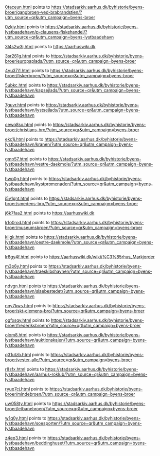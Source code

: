 [0taceun.html](https://stadsarkiv.aarhus.dk/byhistorie/byens-broer/gangbroen-ved-brabrandstien/?utm_source=qr&utm_campaign=byens-broer) points to https://stadsarkiv.aarhus.dk/byhistorie/byens-broer/gangbroen-ved-brabrandstien/?utm_source=qr&utm_campaign=byens-broer

[0zkjy.html](https://stadsarkiv.aarhus.dk/byhistorie/byens-lystbaadehavn/p-clausens-fiskehandel/?utm_source=qr&utm_campaign=byens-lystbaadehavn) points to https://stadsarkiv.aarhus.dk/byhistorie/byens-lystbaadehavn/p-clausens-fiskehandel/?utm_source=qr&utm_campaign=byens-lystbaadehavn

[3l4s2w3j.html](https://aarhuswiki.dk) points to https://aarhuswiki.dk

[3sr261g.html](https://stadsarkiv.aarhus.dk/byhistorie/byens-broer/europaplads/?utm_source=qr&utm_campaign=byens-broer) points to https://stadsarkiv.aarhus.dk/byhistorie/byens-broer/europaplads/?utm_source=qr&utm_campaign=byens-broer

[4yu37i1.html](https://stadsarkiv.aarhus.dk/byhistorie/byens-broer/fiskerbroen/?utm_source=qr&utm_campaign=byens-broer) points to https://stadsarkiv.aarhus.dk/byhistorie/byens-broer/fiskerbroen/?utm_source=qr&utm_campaign=byens-broer

[5ubkc.html](https://stadsarkiv.aarhus.dk/byhistorie/byens-lystbaadehavn/kapsejlads/?utm_source=qr&utm_campaign=byens-lystbaadehavn) points to https://stadsarkiv.aarhus.dk/byhistorie/byens-lystbaadehavn/kapsejlads/?utm_source=qr&utm_campaign=byens-lystbaadehavn

[7guvr.html](https://stadsarkiv.aarhus.dk/byhistorie/byens-lystbaadehavn/lystsejlads/?utm_source=qr&utm_campaign=byens-lystbaadehavn) points to https://stadsarkiv.aarhus.dk/byhistorie/byens-lystbaadehavn/lystsejlads/?utm_source=qr&utm_campaign=byens-lystbaadehavn

[cewq8sx.html](https://stadsarkiv.aarhus.dk/byhistorie/byens-broer/christians-bro/?utm_source=qr&utm_campaign=byens-broer) points to https://stadsarkiv.aarhus.dk/byhistorie/byens-broer/christians-bro/?utm_source=qr&utm_campaign=byens-broer

[ekc1j.html](https://stadsarkiv.aarhus.dk/byhistorie/byens-lystbaadehavn/kranen/?utm_source=qr&utm_campaign=byens-lystbaadehavn) points to https://stadsarkiv.aarhus.dk/byhistorie/byens-lystbaadehavn/kranen/?utm_source=qr&utm_campaign=byens-lystbaadehavn

[gmp57.html](https://stadsarkiv.aarhus.dk/byhistorie/byens-lystbaadehavn/vestre-daekmole/?utm_source=qr&utm_campaign=byens-lystbaadehavn) points to https://stadsarkiv.aarhus.dk/byhistorie/byens-lystbaadehavn/vestre-daekmole/?utm_source=qr&utm_campaign=byens-lystbaadehavn

[hwp0g.html](https://stadsarkiv.aarhus.dk/byhistorie/byens-lystbaadehavn/kystpromenaden/?utm_source=qr&utm_campaign=byens-lystbaadehavn) points to https://stadsarkiv.aarhus.dk/byhistorie/byens-lystbaadehavn/kystpromenaden/?utm_source=qr&utm_campaign=byens-lystbaadehavn

[j5y1gnt.html](https://stadsarkiv.aarhus.dk/byhistorie/byens-broer/smedens-bro/?utm_source=qr&utm_campaign=byens-broer) points to https://stadsarkiv.aarhus.dk/byhistorie/byens-broer/smedens-bro/?utm_source=qr&utm_campaign=byens-broer

[j6k7faa2.html](https://aarhuswiki.dk) points to https://aarhuswiki.dk

[k1o0rod.html](https://stadsarkiv.aarhus.dk/byhistorie/byens-broer/museumsbroen/?utm_source=qr&utm_campaign=byens-broer) points to https://stadsarkiv.aarhus.dk/byhistorie/byens-broer/museumsbroen/?utm_source=qr&utm_campaign=byens-broer

[kllgk.html](https://stadsarkiv.aarhus.dk/byhistorie/byens-lystbaadehavn/oestre-daekmole/?utm_source=qr&utm_campaign=byens-lystbaadehavn) points to https://stadsarkiv.aarhus.dk/byhistorie/byens-lystbaadehavn/oestre-daekmole/?utm_source=qr&utm_campaign=byens-lystbaadehavn

[lr6gy4f.html](https://aarhuswiki.dk/wiki/%C3%85rhus_Markjorder) points to https://aarhuswiki.dk/wiki/%C3%85rhus_Markjorder

[m3p6y.html](https://stadsarkiv.aarhus.dk/byhistorie/byens-lystbaadehavn/traeskibshavnen/?utm_source=qr&utm_campaign=byens-lystbaadehavn) points to https://stadsarkiv.aarhus.dk/byhistorie/byens-lystbaadehavn/traeskibshavnen/?utm_source=qr&utm_campaign=byens-lystbaadehavn

[ndvgn.html](https://stadsarkiv.aarhus.dk/byhistorie/byens-lystbaadehavn/slaebestedet/?utm_source=qr&utm_campaign=byens-lystbaadehavn) points to https://stadsarkiv.aarhus.dk/byhistorie/byens-lystbaadehavn/slaebestedet/?utm_source=qr&utm_campaign=byens-lystbaadehavn

[nny7kws.html](https://stadsarkiv.aarhus.dk/byhistorie/byens-broer/skt-clemens-bro/?utm_source=qr&utm_campaign=byens-broer) points to https://stadsarkiv.aarhus.dk/byhistorie/byens-broer/skt-clemens-bro/?utm_source=qr&utm_campaign=byens-broer

[ogfxsqy.html](https://stadsarkiv.aarhus.dk/byhistorie/byens-broer/frederiksbroen/?utm_source=qr&utm_campaign=byens-broer) points to https://stadsarkiv.aarhus.dk/byhistorie/byens-broer/frederiksbroen/?utm_source=qr&utm_campaign=byens-broer

[olom8.html](https://stadsarkiv.aarhus.dk/byhistorie/byens-lystbaadehavn/auktionskajen/?utm_source=qr&utm_campaign=byens-lystbaadehavn) points to https://stadsarkiv.aarhus.dk/byhistorie/byens-lystbaadehavn/auktionskajen/?utm_source=qr&utm_campaign=byens-lystbaadehavn

[q31utzb.html](https://stadsarkiv.aarhus.dk/byhistorie/byens-broer/vester-alle/?utm_source=qr&utm_campaign=byens-broer) points to https://stadsarkiv.aarhus.dk/byhistorie/byens-broer/vester-alle/?utm_source=qr&utm_campaign=byens-broer

[r8sfx.html](https://stadsarkiv.aarhus.dk/byhistorie/byens-lystbaadehavn/aarhus-roklub/?utm_source=qr&utm_campaign=byens-lystbaadehavn) points to https://stadsarkiv.aarhus.dk/byhistorie/byens-lystbaadehavn/aarhus-roklub/?utm_source=qr&utm_campaign=byens-lystbaadehavn

[ryuq7cj.html](https://stadsarkiv.aarhus.dk/byhistorie/byens-broer/mindebroen/?utm_source=qr&utm_campaign=byens-broer) points to https://stadsarkiv.aarhus.dk/byhistorie/byens-broer/mindebroen/?utm_source=qr&utm_campaign=byens-broer

[uw058ty.html](https://stadsarkiv.aarhus.dk/byhistorie/byens-broer/letbanebroen/?utm_source=qr&utm_campaign=byens-broer) points to https://stadsarkiv.aarhus.dk/byhistorie/byens-broer/letbanebroen/?utm_source=qr&utm_campaign=byens-broer

[w1q0y.html](https://stadsarkiv.aarhus.dk/byhistorie/byens-lystbaadehavn/soesporten/?utm_source=qr&utm_campaign=byens-lystbaadehavn) points to https://stadsarkiv.aarhus.dk/byhistorie/byens-lystbaadehavn/soesporten/?utm_source=qr&utm_campaign=byens-lystbaadehavn

[z4eq3.html](https://stadsarkiv.aarhus.dk/byhistorie/byens-lystbaadehavn/beddinghuset/?utm_source=qr&utm_campaign=byens-lystbaadehavn) points to https://stadsarkiv.aarhus.dk/byhistorie/byens-lystbaadehavn/beddinghuset/?utm_source=qr&utm_campaign=byens-lystbaadehavn

